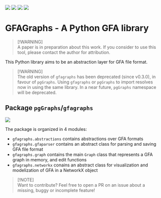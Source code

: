 [![](https://img.shields.io/badge/Python-3.10-blue.svg)]()
[![](https://img.shields.io/badge/Python-3.11-blue.svg)]()
[![](https://img.shields.io/badge/Python-3.12-blue.svg)]()
[![](https://img.shields.io/badge/documentation-unfinished-orange.svg)]()

# GFAGraphs - A Python GFA library

> [!WARNING]\
> A paper is in preparation about this work. If you consider to use this tool, please contact the author for attribution.

This Python library aims to be an abstraction layer for GFA file format.

> [!WARNING]\
> The old version of `gfagraphs` has been deprecated (since v0.3.0), in favour of `pgGraphs`. Using `gfagraphs` or `pgGraphs` to import resolves now in using the same library. In a near future, `pgGraphs` namespace will be deprecated.

## Package `pgGraphs`/`gfagraphs`

![](https://media.discordapp.net/attachments/874430800802754623/1179353568105467964/library.png)

The package is organized in 4 modules:
+ `gfagraphs.abstractions` contains abstractions over GFA formats
+ `gfagraphs.gfaparser` contains an abstract class for parsing and saving GFA file format
+ `gfagraphs.graph` contains the main `Graph` class that represents a GFA graph in memory, and edit functions
+ `gfagraphs.networkx` conains an abstract class for visualization and modelization of GFA in a NetworkX object

> [!NOTE]\
> Want to contribute? Feel free to open a PR on an issue about a missing, buggy or incomplete feature!

